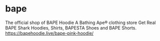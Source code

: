 # bape
The official shop of BAPE Hoodie A Bathing Ape® clothing store Get Real BAPE Shark Hoodies, Shirts, BAPESTA Shoes and BAPE Shorts.   https://bapehoodie.live/bape-pink-hoodie/
